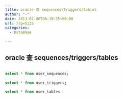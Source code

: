 ```yaml
---
title: oracle 查 sequences/triggers/tables
author: "-"
date: 2013-02-06T06:18:35+00:00
url: /?p=5125
categories:
  - DataBase

---
```

## oracle 查 sequences/triggers/tables
```sql

select * from user_sequences;
  
select * from user_triggers;
  
select * from user_tables

```
